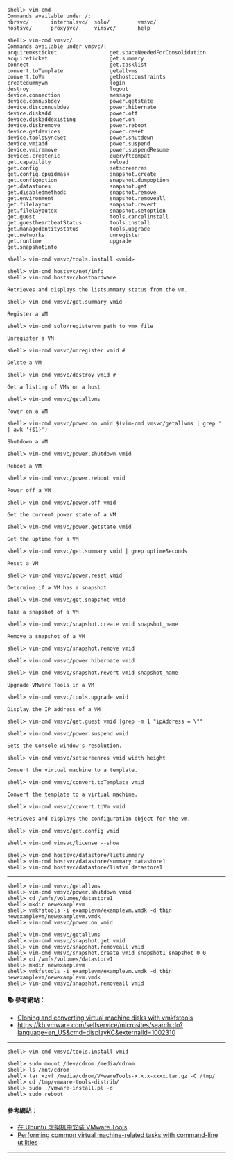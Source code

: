 ```console
shell> vim-cmd
Commands available under /:
hbrsvc/       internalsvc/  solo/         vmsvc/        
hostsvc/      proxysvc/     vimsvc/       help

shell> vim-cmd vmsvc/
Commands available under vmsvc/:
acquiremksticket                 get.spaceNeededForConsolidation  
acquireticket                    get.summary                      
connect                          get.tasklist                     
convert.toTemplate               getallvms                        
convert.toVm                     gethostconstraints               
createdummyvm                    login                            
destroy                          logout                           
device.connection                message                          
device.connusbdev                power.getstate                   
device.disconnusbdev             power.hibernate                  
device.diskadd                   power.off                        
device.diskaddexisting           power.on                         
device.diskremove                power.reboot                     
device.getdevices                power.reset                      
device.toolsSyncSet              power.shutdown                   
device.vmiadd                    power.suspend                    
device.vmiremove                 power.suspendResume              
devices.createnic                queryftcompat                    
get.capability                   reload                           
get.config                       setscreenres                     
get.config.cpuidmask             snapshot.create                  
get.configoption                 snapshot.dumpoption              
get.datastores                   snapshot.get                     
get.disabledmethods              snapshot.remove                  
get.environment                  snapshot.removeall               
get.filelayout                   snapshot.revert                  
get.filelayoutex                 snapshot.setoption               
get.guest                        tools.cancelinstall              
get.guestheartbeatStatus         tools.install                    
get.managedentitystatus          tools.upgrade                    
get.networks                     unregister                       
get.runtime                      upgrade                          
get.snapshotinfo
```

```console
shell> vim-cmd vmsvc/tools.install <vmid>

shell> vim-cmd hostsvc/net/info
shell> vim-cmd hostsvc/hosthardware
```

`Retrieves and displays the listsummary status from the vm.`
```console
shell> vim-cmd vmsvc/get.summary vmid
``` 

`Register a VM`
```console
shell> vim-cmd solo/registervm path_to_vmx_file
``` 

`Unregister a VM`
```console
shell> vim-cmd vmsvc/unregister vmid #
```

`Delete a VM`
```console 
shell> vim-cmd vmsvc/destroy vmid # 
```

`Get a listing of VMs on a host`
```console
shell> vim-cmd vmsvc/getallvms 
```

`Power on a VM`
```console
shell> vim-cmd vmsvc/power.on vmid $(vim-cmd vmsvc/getallvms | grep '' | awk '{$1}')
```

`Shutdown a VM`
```console
shell> vim-cmd vmsvc/power.shutdown vmid
```

`Reboot a VM`
```console
shell> vim-cmd vmsvc/power.reboot vmid
```

`Power off a VM`
```console
shell> vim-cmd vmsvc/power.off vmid
```

`Get the current power state of a VM`
```console
shell> vim-cmd vmsvc/power.getstate vmid
```

`Get the uptime for a VM`
```console
shell> vim-cmd vmsvc/get.summary vmid | grep uptimeSeconds
```

`Reset a VM`
```console
shell> vim-cmd vmsvc/power.reset vmid
```

`Determine if a VM has a snapshot`
```console
shell> vim-cmd vmsvc/get.snapshot vmid
```

`Take a snapshot of a VM`
```console
shell> vim-cmd vmsvc/snapshot.create vmid snapshot_name
```

`Remove a snapshot of a VM`
```console
shell> vim-cmd vmsvc/snapshot.remove vmid
```

```console
shell> vim-cmd vmsvc/power.hibernate vmid
```

```console
shell> vim-cmd vmsvc/snapshot.revert vmid snapshot_name
```

`Upgrade VMware Tools in a VM`
```console
shell> vim-cmd vmsvc/tools.upgrade vmid
```

`Display the IP address of a VM`
```console
shell> vim-cmd vmsvc/get.guest vmid |grep -m 1 "ipAddress = \""
```

```console
shell> vim-cmd vmsvc/power.suspend vmid
```

`Sets the Console window's resolution.`
```console
shell> vim-cmd vmsvc/setscreenres vmid width height
```

`Convert the virtual machine to a template.`
```console
shell> vim-cmd vmsvc/convert.toTemplate vmid
```

`Convert the template to a virtual machine.`
```console
shell> vim-cmd vmsvc/convert.toVm vmid
```

`Retrieves and displays the configuration object for the vm.`
```console
shell> vim-cmd vmsvc/get.config vmid
```

```console
shell> vim-cmd vimsvc/license --show

shell> vim-cmd hostsvc/datastore/listsummary
shell> vim-cmd hostsvc/datastore/summary datastore1
shell> vim-cmd hostsvc/datastore/listvm datastore1
```

---

```console
shell> vim-cmd vmsvc/getallvms
shell> vim-cmd vmsvc/power.shutdown vmid
shell> cd /vmfs/volumes/datastore1
shell> mkdir newexamplevm
shell> vmkfstools -i examplevm/examplevm.vmdk -d thin newexamplevm/newexamplevm.vmdk
shell> vim-cmd vmsvc/power.on vmid
```

```console
shell> vim-cmd vmsvc/getallvms
shell> vim-cmd vmsvc/snapshot.get vmid
shell> vim-cmd vmsvc/snapshot.removeall vmid
shell> vim-cmd vmsvc/snapshot.create vmid snapshot1 snapshot 0 0
shell> cd /vmfs/volumes/datastore1
shell> mkdir newexamplevm
shell> vmkfstools -i examplevm/examplevm.vmdk -d thin newexamplevm/newexamplevm.vmdk
shell> vim-cmd vmsvc/snapshot.removeall vmid
```

#### :books: 參考網站：
- [Cloning and converting virtual machine disks with vmkfstools](https://kb.vmware.com/selfservice/microsites/search.do?language=en_US&cmd=displayKC&externalId=1028042)
- https://kb.vmware.com/selfservice/microsites/search.do?language=en_US&cmd=displayKC&externalId=1002310

---

```console
shell> vim-cmd vmsvc/tools.install vmid
```

```console
shell> sudo mount /dev/cdrom /media/cdrom
shell> ls /mnt/cdrom
shell> tar xzvf /media/cdrom/VMwareTools-x.x.x-xxxx.tar.gz -C /tmp/
shell> cd /tmp/vmware-tools-distrib/
shell> sudo ./vmware-install.pl -d
shell> sudo reboot
```

####  參考網站：
- [在 Ubuntu 虚拟机中安装 VMware Tools](http://kb.vmware.com/selfservice/microsites/search.do?language=en_US&cmd=displayKC&externalId=2041399)
- [Performing common virtual machine-related tasks with command-line utilities](http://kb.vmware.com/selfservice/microsites/search.do?language=en_US&cmd=displayKC&externalId=2012964)

---